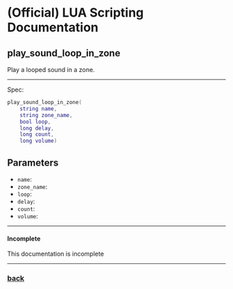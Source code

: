 
# (Official) LUA Scripting Documentation

## play_sound_loop_in_zone

Play a looped sound in a zone.

___

Spec:

```lua
play_sound_loop_in_zone(
	string name,
	string zone_name,
	bool loop,
	long delay,
	long count,
	long volume)
```

## Parameters

- `name`: 
- `zone_name`: 
- `loop`: 
- `delay`: 
- `count`: 
- `volume`: 

___

#### Incomplete

This documentation is incomplete

___

### [back](../sound)
